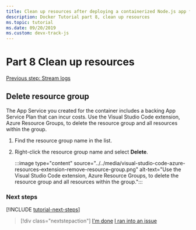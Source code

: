 ```yaml
---
title: Clean up resources after deploying a containerized Node.js app from Visual Studio Code
description: Docker Tutorial part 8, clean up resources
ms.topic: tutorial
ms.date: 09/20/2019
ms.custom: devx-track-js
---
```


# Part 8 Clean up resources

[Previous step: Stream logs](tutorial-vscode-docker-node-07.md)

## Delete resource group

The App Service you created for the container includes a backing App Service Plan that can incur costs. Use the Visual Studio Code extension, Azure Resource Groups, to delete the resource group and all resources within the group.

1. Find the resource group name in the list.
1. Right-click the resource group name and select **Delete**.

    :::image type="content" source="../../media/visual-studio-code-azure-resources-extension-remove-resource-group.png" alt-text="Use the Visual Studio Code extension, Azure Resource Groups, to delete the resource group and all resources within the group.":::

### Next steps

[!INCLUDE [tutorial-next-steps](../../includes/tutorial-next-steps.md)]

> [!div class="nextstepaction"]
> [I'm done](../../how-to/deploy-containers.md) [I ran into an issue](https://www.research.net/r/PWZWZ52?tutorial=node-deployment-docker-extension&step=clean-up-resources)